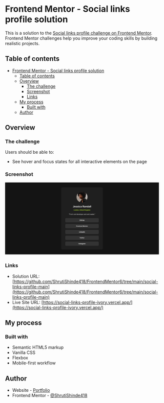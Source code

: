 # Frontend Mentor - Social links profile solution

This is a solution to the [Social links profile challenge on Frontend Mentor](https://www.frontendmentor.io/challenges/social-links-profile-UG32l9m6dQ). Frontend Mentor challenges help you improve your coding skills by building realistic projects.

## Table of contents

- [Frontend Mentor - Social links profile solution](#frontend-mentor---social-links-profile-solution)
  - [Table of contents](#table-of-contents)
  - [Overview](#overview)
    - [The challenge](#the-challenge)
    - [Screenshot](#screenshot)
    - [Links](#links)
  - [My process](#my-process)
    - [Built with](#built-with)
  - [Author](#author)

## Overview

### The challenge

Users should be able to:

- See hover and focus states for all interactive elements on the page

### Screenshot

![Screenshot of social links profile page](./screenshot.png)

### Links

- Solution URL: [https://github.com/ShrutiShinde418/FrontendMentor6/tree/main/social-links-profile-main](https://github.com/ShrutiShinde418/FrontendMentor6/tree/main/social-links-profile-main)
- Live Site URL: [https://social-links-profile-ivory.vercel.app/](https://social-links-profile-ivory.vercel.app/)

## My process

### Built with

- Semantic HTML5 markup
- Vanilla CSS
- Flexbox
- Mobile-first workflow

## Author

- Website - [Portfolio](https://portfolio-devchallenges-henna.vercel.app/)
- Frontend Mentor - [@ShrutiShinde418](https://www.frontendmentor.io/profile/ShrutiShinde418)


